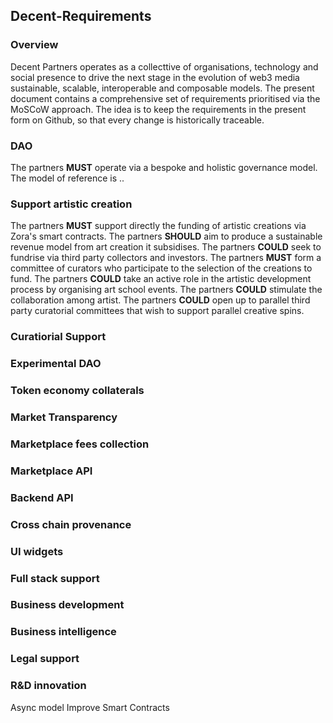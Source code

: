 Decent-Requirements
-------------------

### Overview
Decent Partners operates as a collecttive of organisations, technology and social presence to drive the next stage in the evolution of web3 media sustainable, scalable, interoperable and composable models. The present document contains a comprehensive set of requirements prioritised via the MoSCoW approach.
The idea is to keep the requirements in the present form on Github, so that every change is historically traceable.

### DAO
The partners **MUST** operate via a bespoke and holistic governance model. The model of reference is ..

### Support artistic creation
The partners **MUST** support directly the funding of artistic creations via Zora's smart contracts.
The partners **SHOULD** aim to produce a sustainable revenue model from art creation it subsidises.
The partners **COULD** seek to fundrise via third party collectors and investors.
The partners **MUST** form a committee of curators who participate to the selection of the creations to fund.
The partners **COULD** take an active role in the artistic development process by organising art school events.
The partners **COULD** stimulate the collaboration among artist.
The partners **COULD** open up to parallel third party curatorial committees that wish to support parallel creative spins.

### Curatiorial Support

### Experimental DAO
### Token economy collaterals
### Market Transparency
### Marketplace fees collection
### Marketplace API
### Backend API
### Cross chain provenance
### UI widgets
### Full stack support
### Business development
### Business intelligence
### Legal support
### R&D innovation
Async model
Improve Smart Contracts 


